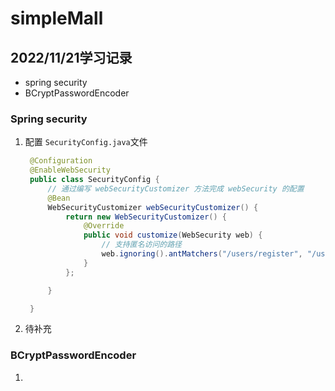# simpleMall

## 2022/11/21学习记录
 - spring security
 - BCryptPasswordEncoder

### Spring security

1. 配置 `SecurityConfig.java`文件
   ``` java
    @Configuration
    @EnableWebSecurity
    public class SecurityConfig {
        // 通过编写 webSecurityCustomizer 方法完成 webSecurity 的配置
        @Bean
        WebSecurityCustomizer webSecurityCustomizer() {
            return new WebSecurityCustomizer() {
                @Override
                public void customize(WebSecurity web) {
                    // 支持匿名访问的路径
                    web.ignoring().antMatchers("/users/register", "/users/login");
                }
            };

        }

    }
   ```
2. 待补充

### BCryptPasswordEncoder
1. 
